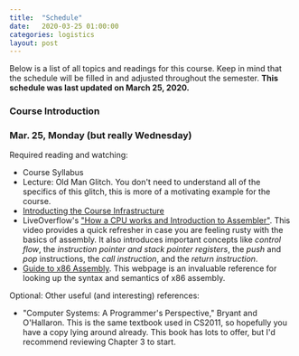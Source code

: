 ```yaml
---
title:  "Schedule"
date:   2020-03-25 01:00:00
categories: logistics
layout: post
---
```


Below is a list of all topics and readings for this course. Keep in mind that
the schedule will be filled in and adjusted throughout the semester.  **This
schedule was last updated on March 25, 2020.**


### Course Introduction

### Mar. 25, Monday (but really Wednesday)


Required reading and watching:

 - Course Syllabus
 - Lecture: Old Man Glitch. You don't need to understand all of the specifics of this
   glitch, this is more of a motivating example for the course.  
 - [Introducting the Course Infrastructure](https://youtu.be/ncetH_pBTeg)
 - LiveOverflow's ["How a CPU works and Introduction to
   Assembler"](https://youtu.be/6jSKldt7Eqs). This video provides a quick
refresher in case you are feeling rusty with the basics of assembly. It also
introduces important concepts like *control flow*, the *instruction pointer and
stack pointer registers*, the *push* and *pop* instructions, the *call
instruction*, and the *return instruction*.    
 - [Guide to x86 Assembly][x86asm]. This webpage is an invaluable reference for
   looking up the syntax and semantics of x86 assembly. 


Optional: Other useful (and interesting) references:

 - "Computer Systems: A Programmer's Perspective," Bryant and O'Hallaron. This
   is the same textbook used in CS2011, so hopefully you have a copy lying
around already. This book has lots to offer, but I'd recommend reviewing
Chapter 3 to start.    




[x86asm]:http://www.cs.virginia.edu/~evans/cs216/guides/x86.html
[smashing]:/papers/stacksmashing.pdf



